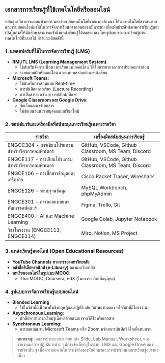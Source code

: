 ## เอกสารการเรียนรู้ที่ใช้เทคโนโลยีหรือออนไลน์  

หลักสูตรวิศวกรรมคอมพิวเตอร์ มหาวิทยาลัยเทคโนโลยีราชมงคลล้านนา ได้นำเทคโนโลยีสารสนเทศและระบบออนไลน์มาใช้ในการจัดการเรียนการสอนอย่างเป็นระบบ เพื่อเพิ่มประสิทธิภาพการเรียนรู้และเปิดโอกาสให้นักศึกษาสามารถเข้าถึงแหล่งเรียนรู้ได้ตลอดเวลา โดยรูปแบบของการเรียนรู้ผ่านเทคโนโลยีที่นำมาใช้ มีรายละเอียดดังนี้

### 1. แพลตฟอร์มที่ใช้ในการจัดการเรียนรู้ (LMS)
- **RMUTL LMS (Learning Management System)**:
  - ใช้สำหรับจัดการเนื้อหา บทเรียนแบบออนไลน์ วิดีโอบรรยาย เอกสารประกอบการสอน
  - ระบบแบบฝึกหัดออนไลน์ และแบบทดสอบก่อน-หลังเรียน
- **Microsoft Teams**:
  - ใช้สำหรับการสอนแบบ Real-time
  - การบันทึกคลาสเรียน (Lecture Recording)
  - การสื่อสารระหว่างอาจารย์กับนักศึกษา
- **Google Classroom และ Google Drive**:
  - จัดเก็บและแชร์เอกสาร
  - ให้ข้อเสนอแนะรายบุคคลแบบเรียลไทม์

### 2. ซอฟต์แวร์และเครื่องมือที่สนับสนุนการเรียนรู้เฉพาะรายวิชา
| รายวิชา | เครื่องมือสนับสนุนการเรียนรู้ |
|---------|-------------------------------|
| ENGCC304 - การเขียนโปรแกรมสำหรับวิศวกรคอมพิวเตอร์ | GitHub, VSCode, Github Classroom, MS Team, Discord |
| ENGCE117 - การเขียนโปรแกรมสำหรับวิศวกรคอมพิวเตอร์ | GitHub, VSCode, Github Classroom, MS Team, Discord |
| ENGCE106 - การสื่อสารข้อมูลและเครือข่าย | Cisco Packet Tracer, Wireshark |
| ENGCE126 - ระบบฐานข้อมูล | MySQL Workbench, phpMyAdmin |
| ENGCE301 - การออกแบบและพัฒนาซอฟต์แวร์ | Figma, Trello, Git |
| ENGCE400 - AI และ Machine Learning | Google Colab, Jupyter Notebook |
| วิชาโครงงาน (ENGCE113, ENGCE114) | Miro, Notion, MS Project |

### 3. แหล่งเรียนรู้ออนไลน์ (Open Educational Resources)
- **YouTube Channels ทางการของมหาวิทยาลัย**
- **คลังสื่ออิเล็กทรอนิกส์ (e-Library)** ของมหาวิทยาลัย
- **บทเรียนออนไลน์ในรูปแบบ MOOC**:
  - Thai MOOC, Coursera, edX (ในบางรายวิชาที่อนุญาต)

### 4. รูปแบบการจัดการเรียนรู้แบบออนไลน์
- **Blended Learning**:
  - ใช้ในวิชาที่มีเนื้อหาทั้งเชิงทฤษฎีและปฏิบัติ เช่น วิชาห้องทดลอง หรือวิชาที่มีโครงงาน
- **Asynchronous Learning**:
  - นักศึกษาสามารถเรียนรู้เนื้อหาด้วยตนเองจากวิดีโอหรือเอกสาร
- **Synchronous Learning**:
  - การสอนสดผ่าน Microsoft Teams หรือ Zoom พร้อมการบันทึกวิดีโอเพื่อทบทวน

> **หมายเหตุ**: เอกสารประกอบการเรียน เช่น Slide, Lab Manual, Worksheet, และรายงานผลการปฏิบัติการต่าง ๆ มีการจัดเก็บอยู่ในระบบ LMS และ Google Drive ของรายวิชานั้น ๆ เพื่อความสะดวกในการเข้าถึงของนักศึกษาและการประเมินผลการเรียนรู้อย่างต่อเนื่อง
